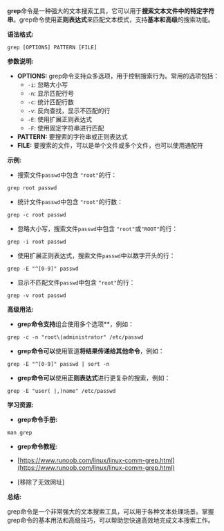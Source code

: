 **grep**命令是一种强大的文本搜索工具，它可以用于**搜索文本文件中的特定字符串**。grep命令使用**正则表达式**来匹配文本模式，支持**基本和高级**的搜索功能。

**语法格式:**

```
grep [OPTIONS] PATTERN [FILE]
```

**参数说明:**

- **OPTIONS:** grep命令支持众多选项，用于控制搜索行为。常用的选项包括：
    - `-i`: 忽略大小写
    - `-n`: 显示匹配行号
    - `-c`: 统计匹配行数
    - `-v`: 反向查找，显示不匹配的行
    - `-E`: 使用扩展正则表达式
    - `-F`: 使用固定字符串进行匹配
- **PATTERN:** 要搜索的字符串或正则表达式
- **FILE:** 要搜索的文件，可以是单个文件或多个文件，也可以使用通配符

**示例:**

- 搜索文件`passwd`中包含 `"root"`的行：

```
grep root passwd
```

- 统计文件`passwd`中包含 `"root"`的行数：

```
grep -c root passwd
```

- 忽略大小写，搜索文件`passwd`中包含 `"root"`或`"ROOT"`的行：

```
grep -i root passwd
```

- 使用扩展正则表达式，搜索文件`passwd`中以数字开头的行：

```
grep -E "^[0-9]" passwd
```

- 显示不匹配文件`passwd`中包含 `"root"`的行：

```
grep -v root passwd
```

**高级用法:**

- **grep命令支持**组合使用多个选项**，例如：

```
grep -c -n "root\|administrator" /etc/passwd
```

- **grep命令可以**使用管道**将结果传递给其他命令**，例如：

```
grep -E "^[0-9]" passwd | sort -n
```

- **grep命令可以**使用**正则表达式**进行更复杂的搜索，例如：

```
grep -E "user( |,)name" /etc/passwd
```

**学习资源:**

- **grep命令手册:**

```
man grep
```

- **grep命令教程:**
    
- [https://www.runoob.com/linux/linux-comm-grep.html](https://www.runoob.com/linux/linux-comm-grep.html)
    
- [移除了无效网址]
    

**总结:**

grep命令是一个非常强大的文本搜索工具，可以用于各种文本处理场景。掌握grep命令的基本用法和高级技巧，可以帮助您快速高效地完成文本搜索工作。